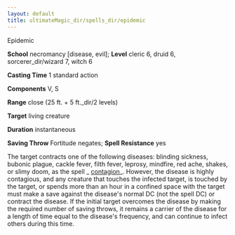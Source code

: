 ```yaml
---
layout: default
title: ultimateMagic_dir/spells_dir/epidemic
---
```

Epidemic

**School** necromancy [disease, evil]; **Level** cleric 6, druid 6, sorcerer_dir/wizard 7, witch 6

**Casting Time** 1 standard action

**Components** V, S

**Range** close (25 ft. + 5 ft._dir/2 levels)

**Target** living creature

**Duration** instantaneous

**Saving Throw** Fortitude negates; **Spell Resistance** yes

The target contracts one of the following diseases: blinding sickness, bubonic plague, cackle fever, filth fever, leprosy, mindfire, red ache, shakes, or slimy doom, as the spell _ [contagion](../../spells_dir/contagion#_contagion)_. However, the disease is highly contagious, and any creature that touches the infected target, is touched by the target, or spends more than an hour in a confined space with the target must make a save against the disease's normal DC (not the spell DC) or contract the disease. If the initial target overcomes the disease by making the required number of saving throws, it remains a carrier of the disease for a length of time equal to the disease's frequency, and can continue to infect others during this time.

